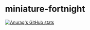 # miniature-fortnight

[![Anurag's GitHub stats](https://github-readme-stats.vercel.app/api?username=GuigaTiba)](https://github.com/anuraghazra/github-readme-stats)
